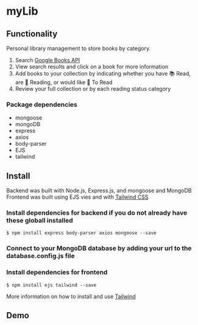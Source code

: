 # myLib

## Functionality

Personal library management to store books by category.

1. Search [Google Books API](https://developers.google.com/books)
2. View search results and click on a book for more information
3. Add books to your collection by indicating whether you have 📚 Read, are 👀 Reading, or would like 📕 To Read
4. Review your full collection or by each reading status category

### Package dependencies

- mongoose
- mongoDB
- express
- axios
- body-parser
- EJS
- tailwind

## Install

Backend was built with Node.js, Express.js, and mongoose and MongoDB
Frontend was built using EJS vies and with [Tailwind CSS](https://v1.tailwindcss.com/)

### Install dependencies for backend if you do not already have these globall installed

```
$ npm install express body-parser axios mongoose --save
```

### Connect to your MongoDB database by adding your url to the database.config.js file

### Install dependencies for frontend

```
$ npm install ejs tailwind --save
```

More information on how to install and use [Tailwind](https://v1.tailwindcss.com/docs/installation)

## Demo
